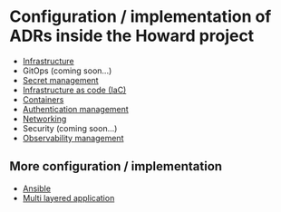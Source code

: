 # Configuration / implementation of ADRs inside the Howard project

- [Infrastructure](generic-architecture.md)
- GitOps (coming soon...)
- [Secret management](secrets-management.md)
- [Infrastructure as code (IaC)](terraform-workflow.md)
- [Containers](gh_docker_workflow.md)
- [Authentication management](auth-workflow.md)
- [Networking](networking.md)
- Security (coming soon...)
- [Observability management](observability.md)

## More configuration / implementation

- [Ansible](ansible.md)
- [Multi layered application](multi-layered-application.md)
